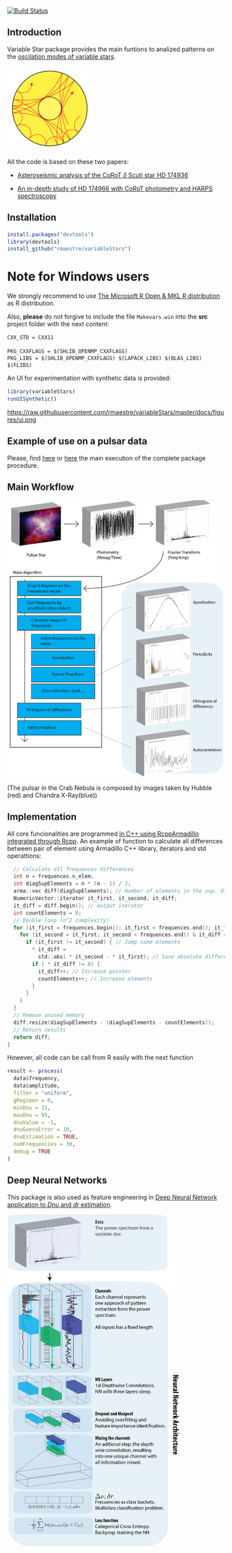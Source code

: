 
[![Build
Status](https://travis-ci.org/rmaestre/variableStars.svg?branch=master)](https://travis-ci.org/rmaestre/variableStars)

## Introduction

Variable Star package provides the main funtions to analized patterns on
the [oscilation modes of variable
stars](https://en.wikipedia.org/wiki/Asteroseismology).

<img src="https://raw.githubusercontent.com/rmaestre/variableStars/master/docs/figures/oscilationModes.png" data-canonical-src="https://raw.githubusercontent.com/rmaestre/variableStars/master/docs/figures/oscilationModes.png" width="200" />

All the code is based on these two papers:

  - [Asteroseismic analysis of the CoRoT *δ* Scuti star HD
    174936](https://www.aanda.org/articles/aa/full_html/2009/40/aa11932-09/aa11932-09.html)

  - [An in-depth study of HD 174966 with CoRoT photometry and HARPS
    spectroscopy](https://www.aanda.org/articles/aa/full_html/2013/11/aa20256-12/aa20256-12.html)

## Installation

``` r
install.packages("devtools")
library(devtools)
install_github("rmaestre/variableStars")
```

# Note for Windows users

We strongly recommend to use [The Microsoft R Open & MKL R
distribution](https://mran.microsoft.com/open) as R distribution.

Also, **please** do not forgive to include the file `Makevars.win` into
the **src** project folder with the next content:

    CXX_STD = CXX11
    
    PKG_CXXFLAGS = $(SHLIB_OPENMP_CXXFLAGS) 
    PKG_LIBS = $(SHLIB_OPENMP_CXXFLAGS) $(LAPACK_LIBS) $(BLAS_LIBS) $(FLIBS)

An UI for experimentation with synthetic data is provided:

``` r
library(variableStars)
runUISynthetic()
```

<https://raw.githubusercontent.com/rmaestre/variableStars/master/docs/figures/ui.png>

## Example of use on a pulsar data

Please, find [here](docs/Experiment_-_HD174936.md) or
[here](docs/Experiment_-_HD174966.md) the main execution of the complete
package procedure.

## Main Workflow

<img src="https://raw.githubusercontent.com/rmaestre/variableStars/master/docs/figures/diagrams.png" data-canonical-src="https://raw.githubusercontent.com/rmaestre/variableStars/master/docs/figures/diagrams.png" width="500" />

(The pulsar in the Crab Nebula is composed by images taken by Hubble
(red) and Chandra X-Ray(blue))

## Implementation

All core funcionalities are programmed [in C++ using RcppArmadillo
integrated through
Rcpp](https://github.com/rmaestre/variableStars/blob/master/src/tools.cpp).
An example of function to calculate all differences between pair of
element using Armadillo C++ library, iterators and std operattions:

``` c
  // Calculate all frequences differences
  int n = frequences.n_elem;
  int diagSupElements = n * (n - 1) / 2;
  arma::vec diff(diagSupElements); // Number of elements in the sup. diag.
  NumericVector::iterator it_first, it_second, it_diff;
  it_diff = diff.begin(); // output iterator
  int countElements = 0;
  // Double loop (n^2 complexity)
  for (it_first = frequences.begin(); it_first < frequences.end(); it_first++) {
    for (it_second = it_first; it_second < frequences.end() & it_diff < diff.end(); it_second++) {
      if (it_first != it_second) { // Jump same elements
        * it_diff =
          std::abs( * it_second - * it_first); // Save absolute difference
        if ( * it_diff != 0) {
          it_diff++; // Increase pointer
          countElements++; // Increase elements
        }
      }
    }
  }
  // Remove unused memory
  diff.resize(diagSupElements - (diagSupElements - countElements));
  // Return results
  return diff;
}
```

However, all code can be call from R easily with the next function

``` r
result <- process(
  data$frequency,
  data$amplitude,
  filter = "uniform",
  gRegimen = 0,
  minDnu = 15,
  maxDnu = 95,
  dnuValue = -1,
  dnuGuessError = 10,
  dnuEstimation = TRUE,
  numFrequencies = 30,
  debug = TRUE
)
```

## Deep Neural Networks

This package is also used as feature engineering in [Deep Neural Network
application to *Dnu* and *dr*
estimation](https://github.com/rmaestre/variableStars/blob/master/docs/NN-dnudr.md).

<img src="https://raw.githubusercontent.com/rmaestre/variableStars/master/docs/figures/nn-approach.png" data-canonical-src="https://raw.githubusercontent.com/rmaestre/variableStars/master/docs/figures/nn-approach.png" width="400" />
